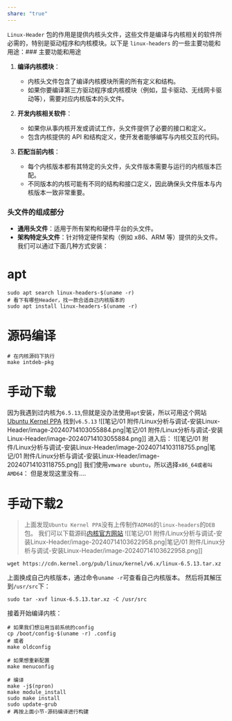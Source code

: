 ```yaml
---
share: "true"
---
```

`Linux-Header` 包的作用是提供内核头文件，这些文件是编译与内核相关的软件所必需的，特别是驱动程序和内核模块。以下是 `linux-headers` 的一些主要功能和用途：### 主要功能和用途

1. **编译内核模块**：
    
    - 内核头文件包含了编译内核模块所需的所有定义和结构。
    - 如果你要编译第三方驱动程序或内核模块（例如，显卡驱动、无线网卡驱动等），需要对应内核版本的头文件。
2. **开发内核相关软件**：
    
    - 如果你从事内核开发或调试工作，头文件提供了必要的接口和定义。
    - 包含内核提供的 API 和结构定义，使开发者能够编写与内核交互的代码。
3. **匹配当前内核**：
    
    - 每个内核版本都有其特定的头文件，头文件版本需要与运行的内核版本匹配。
    - 不同版本的内核可能有不同的结构和接口定义，因此确保头文件版本与内核版本一致非常重要。

### 头文件的组成部分

- **通用头文件**：适用于所有架构和硬件平台的头文件。
- **架构特定头文件**：针对特定硬件架构（例如 x86、ARM 等）提供的头文件。
我们可以通过下面几种方式安装：
# apt
```shell
sudo apt search linux-headers-$(uname -r)
# 看下有哪些Header，找一款合适自己内核版本的
sudo apt install linux-headers-$(uname -r)
```

# 源码编译
```shell
# 在内核源码下执行
make intdeb-pkg
```

# 手动下载
因为我遇到过内核为`6.5.13`,但就是没办法使用`apt`安装，所以可用这个网站[Ubuntu Kernel PPA](https://kernel.ubuntu.com/mainline)
找到`v6.5.13`
![[笔记/01 附件/Linux分析与调试-安装Linux-Header/image-20240714103055884.png|笔记/01 附件/Linux分析与调试-安装Linux-Header/image-20240714103055884.png]]
进入后：
![[笔记/01 附件/Linux分析与调试-安装Linux-Header/image-20240714103118755.png|笔记/01 附件/Linux分析与调试-安装Linux-Header/image-20240714103118755.png]]
我们使用`vmware ubuntu`，所以选择`x86_64或者叫AMD64`：
但是发现这里没有....
# 手动下载2
>上面发现`Ubuntu Kernel PPA`没有上传制作`ADM46`的`linux-headers`的`DEB`包。
>我们可以下载源码[内核官方网站](https://cdn.kernel.org/pub/linux/kernel)
![[笔记/01 附件/Linux分析与调试-安装Linux-Header/image-20240714103622958.png|笔记/01 附件/Linux分析与调试-安装Linux-Header/image-20240714103622958.png]]
```shell
wget https://cdn.kernel.org/pub/linux/kernel/v6.x/linux-6.5.13.tar.xz
```

上面换成自己内核版本，通过命令`uname -r`可查看自己内核版本。
然后将其解压到`/usr/src`下：
```shell
sudo tar -xvf linux-6.5.13.tar.xz -C /usr/src
```
接着开始编译内核：
```shell
# 如果我们想沿用当前系统的config
cp /boot/config-$(uname -r) .config
# 或者
make oldconfig

# 如果想重新配置
make menuconfig

# 编译
make -j$(npron)
make module_install
sudo make install
sudo update-grub
# 再按上面小节-源码编译进行构建
```
